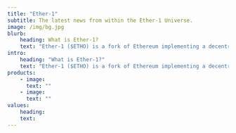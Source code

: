 ```yaml
---
title: "Ether-1"
subtitle: The latest news from within the Ether-1 Universe.
image: /img/bg.jpg
blurb:
    heading: What is Ether-1?
    text: "Ether-1 ($ETHO) is a fork of Ethereum implementing a decentralized hosting platform (ethoFS) using a community-owned node network combining blockchain indexing technology and the IPFS protocol to deliver decentralized content on-demand. EthoFS is a decentralized website hosting platform which utilizes the node network for storage and bandwidth, DDoS protection, censorship-resistance, and reliability. Community-owned nodes share in data hosting revenue generated by the network."
intro:
    heading: "What is Ether-1?"
    text: "Ether-1 ($ETHO) is a fork of Ethereum implementing a decentralized hosting platform (ethoFS) using a community-owned node network combining blockchain indexing technology and the IPFS protocol to deliver decentralized content on-demand. EthoFS is a decentralized website hosting platform which utilizes the node network for storage and bandwidth, DDoS protection, censorship-resistance, and reliability. Community-owned nodes share in data hosting revenue generated by the network."
products:
    - image: 
      text: ""
    - image:
      text: ""
values:
    heading:
    text:
---
```

